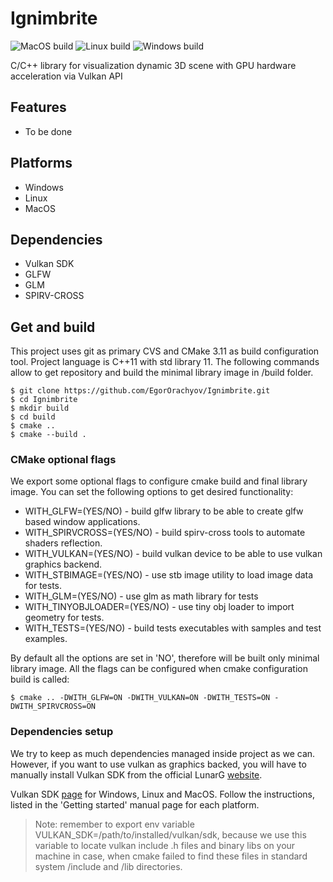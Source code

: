 # Ignimbrite

![MacOS build](https://github.com/EgorOrachyov/VulkanRenderer/workflows/MacOS/badge.svg)
![Linux build](https://github.com/EgorOrachyov/VulkanRenderer/workflows/Linux/badge.svg)
![Windows build](https://github.com/EgorOrachyov/VulkanRenderer/workflows/Windows/badge.svg)

C/C++ library for visualization dynamic 3D scene with GPU hardware acceleration via Vulkan API

## Features
* To be done

## Platforms
* Windows
* Linux
* MacOS

## Dependencies
* Vulkan SDK
* GLFW
* GLM
* SPIRV-CROSS

## Get and build 

This project uses git as primary CVS and CMake 3.11 as build configuration tool.
Project language is C++11 with std library 11. The following commands allow to get 
repository and build the minimal library image in /build folder.

```
$ git clone https://github.com/EgorOrachyov/Ignimbrite.git
$ cd Ignimbrite
$ mkdir build
$ cd build
$ cmake .. 
$ cmake --build .
```

### CMake optional flags

We export some optional flags to configure cmake build and final
library image. You can set the following options to get desired functionality:

* WITH_GLFW=(YES/NO) - build glfw library to be able to create glfw based window applications.
* WITH_SPIRVCROSS=(YES/NO) - build spirv-cross tools to automate shaders reflection.
* WITH_VULKAN=(YES/NO) - build vulkan device to be able to use vulkan graphics backend.
* WITH_STBIMAGE=(YES/NO) - use stb image utility to load image data for tests. 
* WITH_GLM=(YES/NO) - use glm as math library for tests
* WITH_TINYOBJLOADER=(YES/NO) - use tiny obj loader to import geometry for tests.
* WITH_TESTS=(YES/NO) - build tests executables with samples and test examples.

By default all the options are set in 'NO', therefore will be built only minimal library image. All the
flags can be configured when cmake configuration build is called:

```
$ cmake .. -DWITH_GLFW=ON -DWITH_VULKAN=ON -DWITH_TESTS=ON -DWITH_SPIRVCROSS=ON
```

### Dependencies setup

We try to keep as much dependencies managed inside project as we can. However, if you want to 
use vulkan as graphics backed, you will have to manually install Vulkan SDK from 
the official LunarG [website](https://www.lunarg.com).

Vulkan SDK [page](https://vulkan.lunarg.com/sdk/home) for Windows, Linux and MacOS. 
Follow the instructions, listed in the 'Getting started' manual page for each platform.

> Note: remember to export env variable VULKAN_SDK=/path/to/installed/vulkan/sdk, 
> because we use this variable to locate vulkan include .h files and binary libs on your
> machine in case, when cmake failed to find these files in standard system /include and /lib directories.

